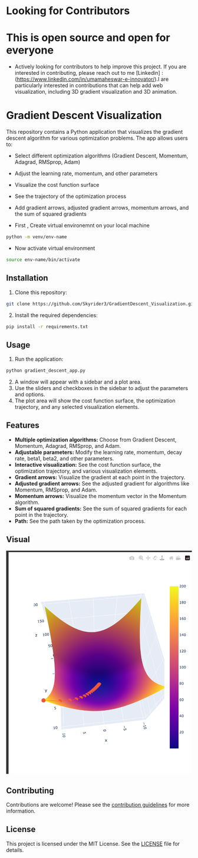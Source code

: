 # Looking for Contributors
# This is open source and open for everyone 
* Actively looking for contributors to help improve this project. If you are interested in contributing, please reach out to me [Linkedin] : (https://www.linkedin.com/in/umamaheswar-e-innovator/).I are particularly interested in contributions that can help add web visualization, including 3D gradient visualization and 3D animation.



# Gradient Descent Visualization

This repository contains a Python application that visualizes the gradient descent algorithm for various optimization problems. The app allows users to:

* Select different optimization algorithms (Gradient Descent, Momentum, Adagrad, RMSprop, Adam)
* Adjust the learning rate, momentum, and other parameters
* Visualize the cost function surface
* See the trajectory of the optimization process
* Add gradient arrows, adjusted gradient arrows, momentum arrows, and the sum of squared gradients

* First , Create virtual environemnt on your local machine

```sh
python -m venv/env-name
```
* Now activate virtual environment

```sh
source env-name/bin/activate
```

## Installation

1. Clone this repository:
```sh
git clone https://github.com/Skyrider3/GradientDescent_Visualization.git
```
2. Install the required dependencies:
```sh
pip install -r requirements.txt
```
## Usage

1. Run the application:
```sh
python gradient_descent_app.py
```
2. A window will appear with a sidebar and a plot area.
3. Use the sliders and checkboxes in the sidebar to adjust the parameters and options.
4. The plot area will show the cost function surface, the optimization trajectory, and any selected visualization elements.

## Features

* **Multiple optimization algorithms:** Choose from Gradient Descent, Momentum, Adagrad, RMSprop, and Adam.
* **Adjustable parameters:** Modify the learning rate, momentum, decay rate, beta1, beta2, and other parameters.
* **Interactive visualization:** See the cost function surface, the optimization trajectory, and various visualization elements.
* **Gradient arrows:** Visualize the gradient at each point in the trajectory.
* **Adjusted gradient arrows:** See the adjusted gradient for algorithms like Momentum, RMSprop, and Adam.
* **Momentum arrows:** Visualize the momentum vector in the Momentum algorithm.
* **Sum of squared gradients:** See the sum of squared gradients for each point in the trajectory.
* **Path:** See the path taken by the optimization process.

## Visual

![alt text](https://github.com/Skyrider3/GradientDescent_Visualization/blob/main/Image.png)

## Contributing

Contributions are welcome! Please see the [contribution guidelines](CONTRIBUTING.md) for more information.

## License

This project is licensed under the MIT License. See the [LICENSE](LICENSE) file for details.